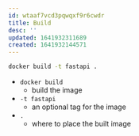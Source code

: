```yaml
---
id: wtaaf7vcd3pqwqxf9r6cwdr
title: Build
desc: ''
updated: 1641932311689
created: 1641932144571
---
```


```bash
docker build -t fastapi .
```

- `docker build`
  - build the image
- `-t fastapi `
  - an optional tag for the image
- `.`
  - where to place the built image
